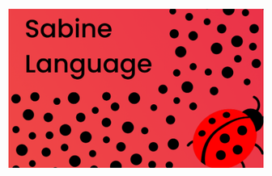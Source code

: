 
![Sabine's Banner](https://github.com/sabine-lang/.github/blob/master/PROFILE/BANNER.png?raw=true)
